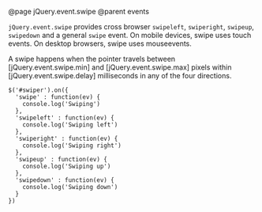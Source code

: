 @page jQuery.event.swipe
@parent events

`jQuery.event.swipe` provides cross browser `swipeleft`, `swiperight`, `swipeup`, `swipedown` and a general `swipe` event.
On mobile devices, swipe uses touch events. On desktop browsers, swipe uses mouseevents.

A swipe happens when the pointer travels between [jQuery.event.swipe.min] and [jQuery.event.swipe.max] pixels within [jQuery.event.swipe.delay] milliseconds in any of the four directions.

	$('#swiper').on({
	  'swipe' : function(ev) {
	    console.log('Swiping')
	  },
	  'swipeleft' : function(ev) {
	    console.log('Swiping left')
	  },
	  'swiperight' : function(ev) {
	    console.log('Swiping right')
	  },
	  'swipeup' : function(ev) {
	    console.log('Swiping up')
	  },
	  'swipedown' : function(ev) {
	    console.log('Swiping down')
	  }
	})
